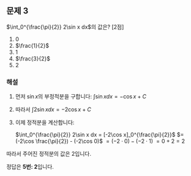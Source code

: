 ## 문제 3

$\int_0^{\frac{\pi}{2}} 2\sin x dx$의 값은? [2점]

1. 0
2. $\frac{1}{2}$
3. 1 
4. $\frac{3}{2}$
5. 2

### 해설

1) 먼저 $\sin x$의 부정적분을 구합니다:
   $\int \sin x dx = -\cos x + C$

2) 따라서 $\int 2\sin x dx = -2\cos x + C$

3) 이제 정적분을 계산합니다:

   $\int_0^{\frac{\pi}{2}} 2\sin x dx = [-2\cos x]_0^{\frac{\pi}{2}}$
                                    $= (-2\cos \frac{\pi}{2}) - (-2\cos 0)$
                                    $= (-2 \cdot 0) - (-2 \cdot 1)$
                                    $= 0 + 2 = 2$

따라서 주어진 정적분의 값은 2입니다.

정답은 **5번: 2**입니다.